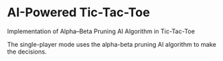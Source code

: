 # AI-Powered Tic-Tac-Toe

Implementation of Alpha–Beta Pruning AI Algorithm in Tic-Tac-Toe

The single-player mode uses the alpha-beta pruning AI algorithm to make the decisions.
